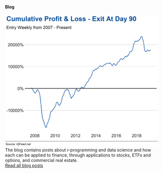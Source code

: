 <div class="mdl-cell mdl-cell--12-col mdl-shadow--4dp">
              <div class="mdl-card__title">
                <h4 class="mdl-card__title-text">Blog</h4>
              </div>
              <div class="mdl-card__media">
                <img src="/assets/img/Profit_Loss_90.png" border="0" alt="">
              </div>
              <div class="mdl-card__supporting-text">
                The blog contains posts about r-programming and data science and how each can be applied to finance, through applications to stocks, ETFs and options, and commercial real estate.
              </div>
              <div class="mdl-card__actions mdl-card--border">
                <a class="mdl-button mdl-button--colored mdl-js-button mdl-js-ripple-effect" href="/blog.html">
                Read all blog posts</a>
              </div>
            </div>
